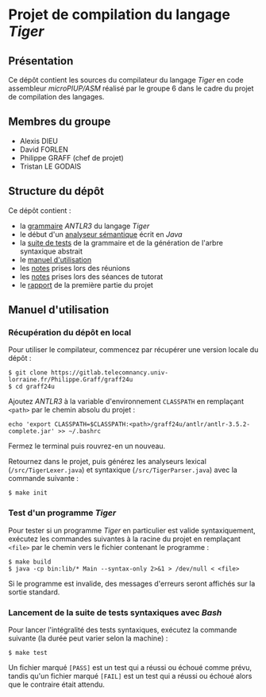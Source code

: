 # Projet de compilation du langage *Tiger*

## Présentation

Ce dépôt contient les sources du compilateur du langage *Tiger* en code assembleur *microPIUP/ASM* réalisé par le groupe 6 dans le cadre du projet de compilation des langages.

## Membres du groupe

- Alexis DIEU
- David FORLEN
- Philippe GRAFF (chef de projet)
- Tristan LE GODAIS

## Structure du dépôt

Ce dépôt contient :

- la [grammaire](src/Tiger.g) *ANTLR3* du langage *Tiger*
- le début d'un [analyseur sémantique](src/Main.java) écrit en *Java*
- la [suite de tests](tests) de la grammaire et de la génération de l'arbre syntaxique abstrait
- le [manuel d'utilisation](#manuel-dutilisation)
- les [notes](meeting-notes) prises lors des réunions
- les [notes](tutorats-notes) prises lors des séances de tutorat
- le [rapport](reports/report-1.pdf) de la première partie du projet

## Manuel d'utilisation

### Récupération du dépôt en local

Pour utiliser le compilateur, commencez par récupérer une version locale du dépôt :

```shell
$ git clone https://gitlab.telecomnancy.univ-lorraine.fr/Philippe.Graff/graff24u
$ cd graff24u
```

Ajoutez *ANTLR3* à la variable d'environnement `CLASSPATH` en remplaçant `<path>` par le chemin absolu du projet :

```shell
echo 'export CLASSPATH=$CLASSPATH:<path>/graff24u/antlr/antlr-3.5.2-complete.jar' >> ~/.bashrc
```

Fermez le terminal puis rouvrez-en un nouveau.

Retournez dans le projet, puis générez les analyseurs lexical (`/src/TigerLexer.java`) et syntaxique (`/src/TigerParser.java`) avec la commande suivante :

```shell
$ make init
```

### Test d'un programme *Tiger*

Pour tester si un programme *Tiger* en particulier est valide syntaxiquement, exécutez les commandes suivantes à la racine du projet en remplaçant `<file>` par le chemin vers le fichier contenant le programme :

```shell
$ make build
$ java -cp bin:lib/* Main --syntax-only 2>&1 > /dev/null < <file>
```

Si le programme est invalide, des messages d'erreurs seront affichés sur la sortie standard.

### Lancement de la suite de tests syntaxiques avec *Bash*

Pour lancer l'intégralité des tests syntaxiques, exécutez la commande suivante (la durée peut varier selon la machine) :

```shell
$ make test
```

Un fichier marqué `[PASS]` est un test qui a réussi ou échoué comme prévu, tandis qu'un fichier marqué `[FAIL]` est un test qui a réussi ou échoué alors que le contraire était attendu.
